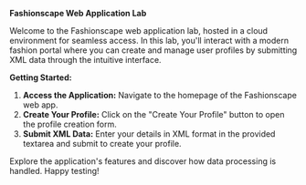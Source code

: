 **Fashionscape Web Application Lab**

Welcome to the Fashionscape web application lab, hosted in a cloud environment for seamless access. In this lab, you'll interact with a modern fashion portal where you can create and manage user profiles by submitting XML data through the intuitive interface.

**Getting Started:**
1. **Access the Application:** Navigate to the homepage of the Fashionscape web app.
2. **Create Your Profile:** Click on the "Create Your Profile" button to open the profile creation form.
3. **Submit XML Data:** Enter your details in XML format in the provided textarea and submit to create your profile.

Explore the application's features and discover how data processing is handled. Happy testing!